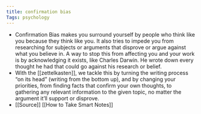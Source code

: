 ```yaml
---
title: confirmation bias
Tags: psychology
---
```


- Confirmation Bias makes you surround yourself by people who think like you because they think like you. It also tries to impede you from researching for subjects or arguments that disprove or argue against what you believe in. A way to stop this from affecting you and your work is by acknowledging it exists, like Charles Darwin. He wrote down every thought he had that could go against his research or belief.
- With the [[zettelkasten]], we tackle this by turning the writing process “on its head” (writing from the bottom up), and by changing your priorities, from finding facts that confirm your own thoughts, to gathering any relevant information to the given topic, no matter the argument it’ll support or disprove.
- [[Source]] [[How to Take Smart Notes]]